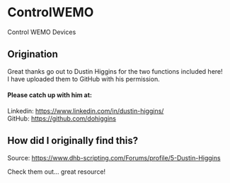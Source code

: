 # ControlWEMO
Control WEMO Devices
 
## Origination
Great thanks go out to Dustin Higgins for the two functions included here!<br/>
I have uploaded them to GitHub with his permission.

#### Please catch up with him at:

Linkedin: https://www.linkedin.com/in/dustin-higgins/<br/>
GitHub: https://github.com/dohiggins

## How did I originally find this?
Source: https://www.dhb-scripting.com/Forums/profile/5-Dustin-Higgins

Check them out... great resource!
